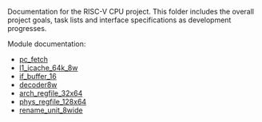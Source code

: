 Documentation for the RISC-V CPU project. This folder includes the overall
project goals, task lists and interface specifications as development
progresses.

Module documentation:
- [pc_fetch](pc_fetch.md)
- [l1_icache_64k_8w](l1_icache.md)
- [if_buffer_16](if_buffer_16.md)
- [decoder8w](decoder8w.md)
- [arch_regfile_32x64](arch_regfile_32x64.md)
- [phys_regfile_128x64](phys_regfile_128x64.md)
- [rename_unit_8wide](rename_unit_8wide.md)
